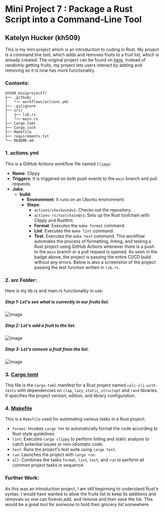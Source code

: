 # Mini Project 7 : Package a Rust Script into a Command-Line Tool
## Katelyn Hucker (kh509)
This is my mini project which is an introduction to coding in Rust. My project is a command line tool, which adds and removes fruits to a fruit list, which is already created. The original project can be found on [here](https://github.com/nogibjj/rust-data-engineering/blob/main/calc-cli-with-tests/src/lib.rs). Instead of randomly getting fruits, my project lets users interact by adding and removing so it is now has more functionality.

### Contents:
```
kh509_miniproject7/
├── .github/
│   └── workflows/actions.yml
├── .gitignore
├── src/
│   ├── lib.rs
│   └── main.rs
├── Cargo.toml
├── Cargo.lock
├── Makefile
├── requirements.txt
└── README.md
```

### 1. actions.yml
This is a GitHub Actions workflow file named `Clippy`:
- **Name**: Clippy
- **Triggers**: It is triggered on both push events to the `main` branch and pull requests.
- **Jobs**:
  - **build**:
    - **Environment**: It runs on an Ubuntu environment.
    - **Steps**:
      - `actions/checkout@v1`: Checks out the repository.
      - `actions-rs/toolchain@v1`: Sets up the Rust toolchain with Clippy and Rustfmt.
      - **Format**: Executes the `make format` command.
      - **Lint**: Executes the `make lint` command.
      - **Test**: Executes the `make test` command.
This workflow automates the process of formatting, linting, and testing a Rust project using GitHub Actions whenever there is a push to the `main` branch or a pull request is opened.
As seen in the badge above, the project is passing the entire CI/CD build without any errors. Below is also a screenshot of the project passing the test function written in `lib.rs`.


### 2. src Folder:

Here is my lib.rs and main.rs functionality in use:

##### Step 1: Let's see what is currently in our fruits list. 

![image](https://github.com/nogibjj/kh509_miniproject7/assets/143521756/9adad8c9-d8dd-48fb-b6b8-be4259a814f7)


##### Step 2: Let's add a fruit to the list. 
![image](https://github.com/nogibjj/kh509_miniproject7/assets/143521756/79f603d3-c131-4b58-8ee2-f14281c68cbb)

##### Step 3: Let's remove a fruit from the list. 

![image](https://github.com/nogibjj/kh509_miniproject7/assets/143521756/86aa312c-3022-4c78-9061-4497b0d417eb)


### 3. [Cargo.toml](https://github.com/nogibjj/aad64_command_line/Cargo.toml)
This file is the `Cargo.toml` manifest for a Rust project named `calc-cli-with-tests` with dependencies on `clap`, `lazy_static`, `structopt` and `rand` libraries. It specifies the project version, edition, and library configuration.

### 4. [Makefile](https://github.com/nogibjj/aad64_command_line/Makefile)
This is a `Makefile` used for automating various tasks in a Rust project:
- `format`: Invokes `cargo fmt` to automatically format the code according to Rust style guidelines.
- `lint`: Executes `cargo clippy` to perform linting and static analysis to catch potential issues or non-idiomatic code.
- `test`: Runs the project's test suite using `cargo test`.
- `run`: Launches the project with `cargo run`.
- `all`: Combines the tasks `format`, `lint`, `test`, and `run` to perform all common project tasks in sequence.

### Further Work:
As this was an introduction project, I am still beginning to understand Rust's syntax. I would have wanted to allow the fruits list to keep its additions and removals so one can forever,add, and remove and then save the list. This would be a great tool for someone to hold their grocery list somewhere. 
